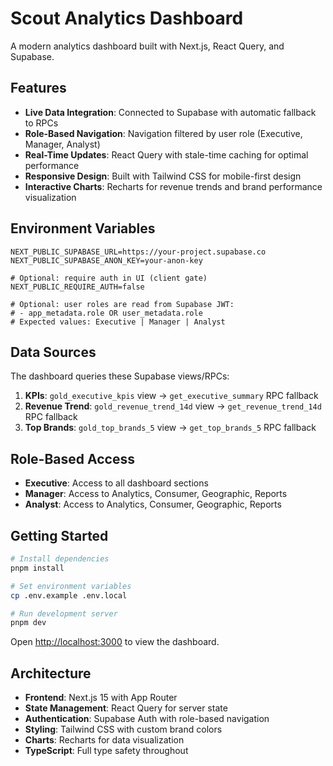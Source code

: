 # Scout Analytics Dashboard

A modern analytics dashboard built with Next.js, React Query, and Supabase.

## Features

- **Live Data Integration**: Connected to Supabase with automatic fallback to RPCs
- **Role-Based Navigation**: Navigation filtered by user role (Executive, Manager, Analyst)
- **Real-Time Updates**: React Query with stale-time caching for optimal performance
- **Responsive Design**: Built with Tailwind CSS for mobile-first design
- **Interactive Charts**: Recharts for revenue trends and brand performance visualization

## Environment Variables

```env
NEXT_PUBLIC_SUPABASE_URL=https://your-project.supabase.co
NEXT_PUBLIC_SUPABASE_ANON_KEY=your-anon-key

# Optional: require auth in UI (client gate)
NEXT_PUBLIC_REQUIRE_AUTH=false

# Optional: user roles are read from Supabase JWT:
# - app_metadata.role OR user_metadata.role
# Expected values: Executive | Manager | Analyst
```

## Data Sources

The dashboard queries these Supabase views/RPCs:

1. **KPIs**: `gold_executive_kpis` view → `get_executive_summary` RPC fallback
2. **Revenue Trend**: `gold_revenue_trend_14d` view → `get_revenue_trend_14d` RPC fallback  
3. **Top Brands**: `gold_top_brands_5` view → `get_top_brands_5` RPC fallback

## Role-Based Access

- **Executive**: Access to all dashboard sections
- **Manager**: Access to Analytics, Consumer, Geographic, Reports
- **Analyst**: Access to Analytics, Consumer, Geographic, Reports

## Getting Started

```bash
# Install dependencies
pnpm install

# Set environment variables
cp .env.example .env.local

# Run development server
pnpm dev
```

Open [http://localhost:3000](http://localhost:3000) to view the dashboard.

## Architecture

- **Frontend**: Next.js 15 with App Router
- **State Management**: React Query for server state
- **Authentication**: Supabase Auth with role-based navigation
- **Styling**: Tailwind CSS with custom brand colors
- **Charts**: Recharts for data visualization
- **TypeScript**: Full type safety throughout